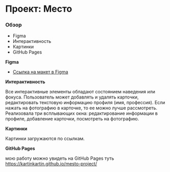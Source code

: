 # Проект: Место

### Обзор

* Figma
* Интерактивность
* Картинки
* GitHub Pages

**Figma**

* [Ссылка на макет в Figma](https://www.figma.com/file/2cn9N9jSkmxD84oJik7xL7/JavaScript.-Sprint-4?node-id=0%3A1)

**Интерактивность**

Все интерактивные элементы обладают состоянием наведения или фокуса.
Пользователь может добавлять и удалять карточки, редактировать текстовую информацию профиля (имя, профессия).
Если нажать на фотографию в карточке, то ее можно лучше рассмотреть.
Реализовала три всплывающих окна: редактирование информации в профиле, добавление карточки, посмотреть на фотографию.

**Картинки**

Картинки загружаются по ссылкам.

**GitHub Pages**

мою работу можно увидеть на GitHub Pages туть https://kartinkartin.github.io/mesto-project/